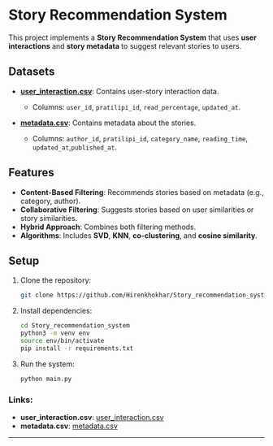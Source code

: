 # Story Recommendation System

This project implements a **Story Recommendation System** that uses **user interactions** and **story metadata** to suggest relevant stories to users.

## Datasets

- **[user_interaction.csv](https://drive.google.com/file/d/1qareCMhMjVYJN8wExn8AZnn9RC8DnUIe/view?usp=drive_link)**: Contains user-story interaction data.
  - Columns: `user_id`, `pratilipi_id`, `read_percentage`, `updated_at`.
  
- **[metadata.csv](https://drive.google.com/file/d/1QSkq4mcKY5-f9Xyt_nQPGNSSR46kBX5_/view?usp=sharing)**: Contains metadata about the stories.
  - Columns: `author_id`, `pratilipi_id`, `category_name`, `reading_time`, `updated_at`,`published_at`.

## Features

- **Content-Based Filtering**: Recommends stories based on metadata (e.g., category, author).
- **Collaborative Filtering**: Suggests stories based on user similarities or story similarities.
- **Hybrid Approach**: Combines both filtering methods.
- **Algorithms**: Includes **SVD**, **KNN**, **co-clustering**, and **cosine similarity**.

## Setup

1. Clone the repository:
   ```bash
   git clone https://github.com/Hirenkhokhar/Story_recommendation_system.git
   ```

2. Install dependencies:
   ```bash
   cd Story_recommendation_system
   python3 -m venv env
   source env/bin/activate
   pip install -r requirements.txt
   ```

3. Run the system:
   ```bash
   python main.py
   ```

### **Links:**
- **user_interaction.csv**: [user_interaction.csv](https://drive.google.com/file/d/1qareCMhMjVYJN8wExn8AZnn9RC8DnUIe/view?usp=drive_link)
- **metadata.csv**: [metadata.csv](https://drive.google.com/file/d/1QSkq4mcKY5-f9Xyt_nQPGNSSR46kBX5_/view?usp=sharing)

---
